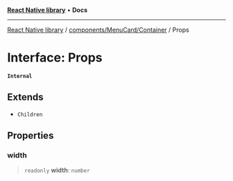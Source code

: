 [**React Native library**](../../../../index.md) • **Docs**

***

[React Native library](../../../../modules.md) / [components/MenuCard/Container](../index.md) / Props

# Interface: Props

**`Internal`**

## Extends

- `Children`

## Properties

### width

> `readonly` **width**: `number`
